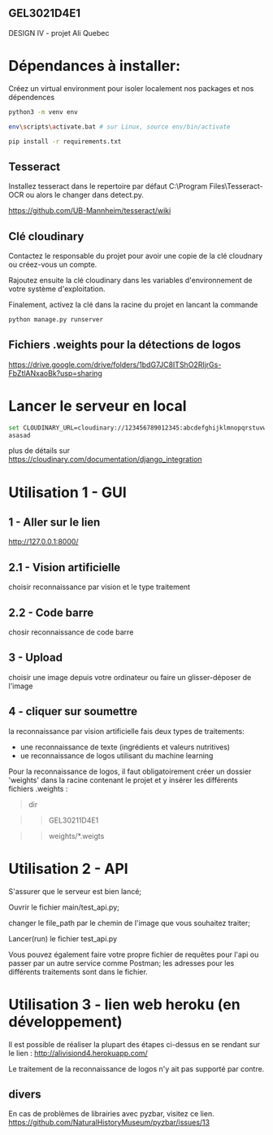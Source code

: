 ## GEL3021D4E1
DESIGN IV - projet Ali Quebec

# Dépendances à installer: 
Créez un virtual environment pour isoler localement nos packages et nos dépendences
``` bash
python3 -m venv env
```
``` bash
env\scripts\activate.bat # sur Linux, source env/bin/activate   
```
```bash
pip install -r requirements.txt
```
## Tesseract
Installez tesseract dans le repertoire par défaut C:\Program Files\Tesseract-OCR ou alors le changer dans detect.py.

https://github.com/UB-Mannheim/tesseract/wiki

## Clé cloudinary
Contactez le responsable du projet pour avoir une copie de la clé cloudnary ou créez-vous un compte.

Rajoutez ensuite la clé cloudinary dans les variables d'environnement de votre système d'exploitation.

Finalement, activez la clé dans la racine du projet en lancant la commande
```bash
python manage.py runserver
```

## Fichiers .weights pour la détections de logos
https://drive.google.com/drive/folders/1bdG7JC8ITShO2RIjrGs-FbZtlANxaoBk?usp=sharing

# Lancer le serveur en local
```bash
set CLOUDINARY_URL=cloudinary://123456789012345:abcdefghijklmnopqrstuvwxyzA@cloud_name
asasad
```

plus de détails sur https://cloudinary.com/documentation/django_integration

# Utilisation 1 - GUI

## 1 - Aller sur le lien
http://127.0.0.1:8000/

## 2.1 - Vision artificielle
choisir reconnaissance par vision et le type traitement
## 2.2 - Code barre
chosir reconnaissance de code barre
## 3 - Upload
choisir une image depuis votre ordinateur ou faire un glisser-déposer de l'image
## 4 - cliquer sur soumettre
la reconnaissance par vision artificielle fais deux types de traitements:
- une reconnaissance de texte (ingrédients et valeurs nutritives)
- ue reconnaissance de logos utilisant du machine learning

Pour la reconnaissance de logos, il faut obligatoirement créer un dossier 'weights' dans la racine contenant le projet et y insérer les différents fichiers .weights :
> dir  
  
  >> GEL30211D4E1
  
  >> weights/*.weigts

  
# Utilisation 2 - API
S'assurer que le serveur est bien lancé;

Ouvrir le fichier main/test_api.py;

changer le file_path par le chemin de l'image que vous souhaitez traiter;

Lancer(run) le fichier test_api.py

Vous pouvez également faire votre propre fichier de requêtes pour l'api ou passer par un autre service comme Postman; les adresses pour les différents traitements sont dans le fichier.


# Utilisation 3 - lien web heroku (en développement)
Il est possible de réaliser la plupart des étapes ci-dessus en se rendant sur le lien : http://alivisiond4.herokuapp.com/

Le traitement de la reconnaissance de logos n'y ait pas supporté par contre.


## divers

En cas de problèmes de librairies avec pyzbar, visitez ce lien.
https://github.com/NaturalHistoryMuseum/pyzbar/issues/13
